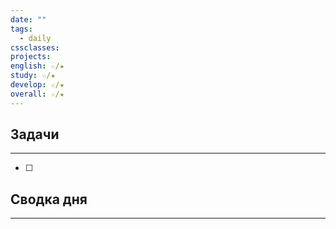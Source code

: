 ```yaml
---
date: ""
tags:
  - daily
cssclasses: 
projects: 
english: ☆/★
study: ☆/★
develop: ☆/★
overall: ☆/★
---
```

## Задачи
***
- [ ]
## Сводка дня
***
